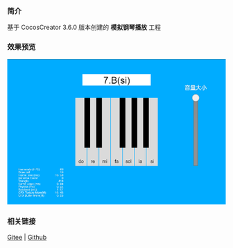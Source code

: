 ### 简介

基于 CocosCreator 3.6.0 版本创建的 **模拟钢琴播放** 工程

### 效果预览
![image](../../../image/202203/2022030211.png)

### 相关链接
[Gitee](https://gitee.com/mirrors_cocos-creator/test-cases-3d/tree/v3.0/assets/cases/audio) | [Github](https://github.com/cocos-creator/test-cases-3d/tree/v3.0/assets/cases/audio)
